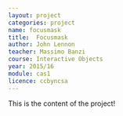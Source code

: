 ```yaml
---
layout: project
categories: project
name: focusmask
title:  Focusmask
author: John Lennon
teacher: Massimo Banzi
course: Interactive Objects
year: 2015/16
module: cas1
licence: ccbyncsa
---
```

This is the content of the project!